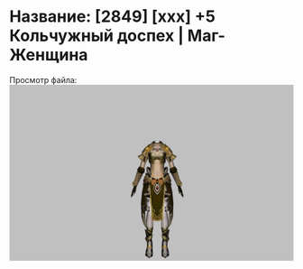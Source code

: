 # Название: [2849] [xxx] +5 Кольчужный доспех | Маг-Женщина

Просмотр файла:
![p050003.png](p050003.png)